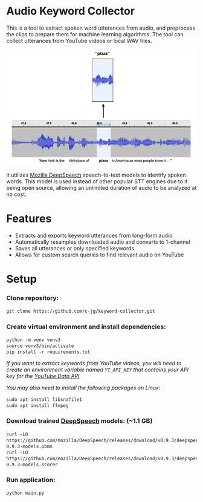 # Audio Keyword Collector

This is a tool to extract spoken word utterances from audio, and preprocess the clips to prepare them for machine learning algorithms.  The tool can collect utterances from YouTube videos or local WAV files.

![](extract_graphic.png)

It utilizes [Mozilla DeepSpeech](https://github.com/mozilla/DeepSpeech) speech-to-text models to identify spoken words.  This model is used instead of other popular STT engines due to it being open source, allowing an unlimited duration of audio to be analyzed at no cost.


# Features

* Extracts and exports keyword utterances from long-form audio
* Automatically resamples downloaded audio and converts to 1-channel
* Saves all utterances or only specified keywords.
* Allows for custom search queries to find relevant audio on YouTube

# Setup

### Clone repository:
```bash
git clone https://github.com/c-jg/keyword-collector.git
```

### Create virtual environment and install dependencies:
```
python -m venv venv3
source venv3/bin/activate
pip install -r requirements.txt
```

*If you want to extract keywords from YouTube videos, you will need to create an environment variable named `YT_API_KEY` that contains your API key for the [YouTube Data API](https://developers.google.com/youtube/v3/getting-started)*

*You may also need to install the following packages on Linux:*
```
sudo apt install libsndfile1
sudo apt install ffmpeg
```

### Download trained [DeepSpeech](https://github.com/mozilla/DeepSpeech) models: (~1.1 GB)
```
curl -LO https://github.com/mozilla/DeepSpeech/releases/download/v0.9.3/deepspeech-0.9.3-models.pbmm
curl -LO https://github.com/mozilla/DeepSpeech/releases/download/v0.9.3/deepspeech-0.9.3-models.scorer

```

### Run application:
```bash
python main.py
```


